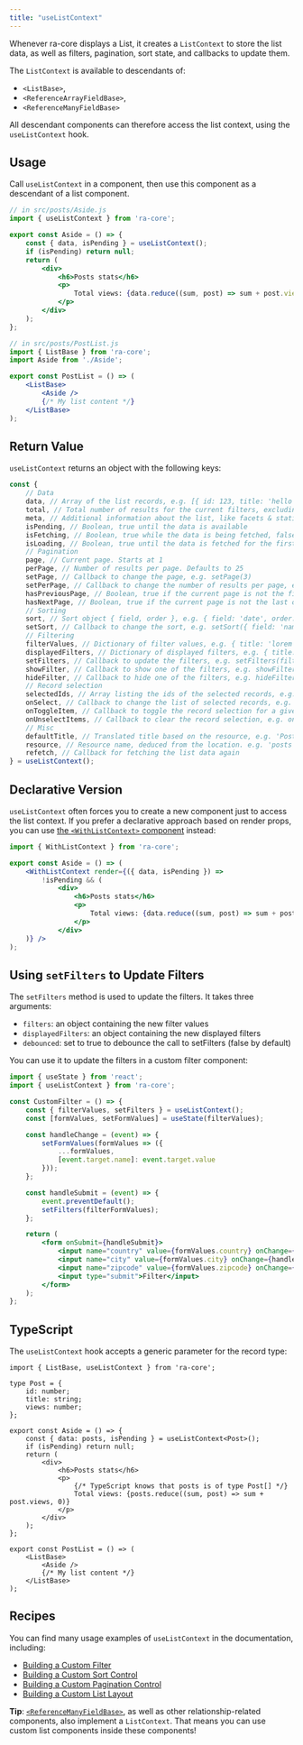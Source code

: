 ```yaml
---
title: "useListContext"
---
```


Whenever ra-core displays a List, it creates a `ListContext` to store the list data, as well as filters, pagination, sort state, and callbacks to update them.

The `ListContext` is available to descendants of:

- `<ListBase>`,
- `<ReferenceArrayFieldBase>`,
- `<ReferenceManyFieldBase>`

All descendant components can therefore access the list context, using the `useListContext` hook.

## Usage

Call `useListContext` in a component, then use this component as a descendant of a list component.

```jsx
// in src/posts/Aside.js
import { useListContext } from 'ra-core';

export const Aside = () => {
    const { data, isPending } = useListContext();
    if (isPending) return null;
    return (
        <div>
            <h6>Posts stats</h6>
            <p>
                Total views: {data.reduce((sum, post) => sum + post.views, 0)}
            </p>
        </div>
    );
};

// in src/posts/PostList.js
import { ListBase } from 'ra-core';
import Aside from './Aside';

export const PostList = () => (
    <ListBase>
        <Aside />
        {/* My list content */}
    </ListBase>
);
```

## Return Value

`useListContext` returns an object with the following keys:

```jsx
const {
    // Data
    data, // Array of the list records, e.g. [{ id: 123, title: 'hello world' }, { ... }
    total, // Total number of results for the current filters, excluding pagination. Useful to build the pagination controls, e.g. 23      
    meta, // Additional information about the list, like facets & statistics
    isPending, // Boolean, true until the data is available
    isFetching, // Boolean, true while the data is being fetched, false once the data is fetched
    isLoading, // Boolean, true until the data is fetched for the first time
    // Pagination
    page, // Current page. Starts at 1
    perPage, // Number of results per page. Defaults to 25
    setPage, // Callback to change the page, e.g. setPage(3)
    setPerPage, // Callback to change the number of results per page, e.g. setPerPage(25)
    hasPreviousPage, // Boolean, true if the current page is not the first one
    hasNextPage, // Boolean, true if the current page is not the last one
    // Sorting
    sort, // Sort object { field, order }, e.g. { field: 'date', order: 'DESC' }
    setSort, // Callback to change the sort, e.g. setSort({ field: 'name', order: 'ASC' })
    // Filtering
    filterValues, // Dictionary of filter values, e.g. { title: 'lorem', nationality: 'fr' }
    displayedFilters, // Dictionary of displayed filters, e.g. { title: true, nationality: true }
    setFilters, // Callback to update the filters, e.g. setFilters(filters, displayedFilters)
    showFilter, // Callback to show one of the filters, e.g. showFilter('title', defaultValue)
    hideFilter, // Callback to hide one of the filters, e.g. hideFilter('title')
    // Record selection
    selectedIds, // Array listing the ids of the selected records, e.g. [123, 456]
    onSelect, // Callback to change the list of selected records, e.g. onSelect([456, 789])
    onToggleItem, // Callback to toggle the record selection for a given id, e.g. onToggleItem(456)
    onUnselectItems, // Callback to clear the record selection, e.g. onUnselectItems();
    // Misc
    defaultTitle, // Translated title based on the resource, e.g. 'Posts'
    resource, // Resource name, deduced from the location. e.g. 'posts'
    refetch, // Callback for fetching the list data again
} = useListContext();
```

## Declarative Version

`useListContext` often forces you to create a new component just to access the list context. If you prefer a declarative approach based on render props, you can use [the `<WithListContext>` component](./WithListContext.md) instead:

```jsx
import { WithListContext } from 'ra-core';

export const Aside = () => (
    <WithListContext render={({ data, isPending }) => 
        !isPending && (
            <div>
                <h6>Posts stats</h6>
                <p>
                    Total views: {data.reduce((sum, post) => sum + post.views, 0)}
                </p>
            </div>
    )} />
);
```

## Using `setFilters` to Update Filters

The `setFilters` method is used to update the filters. It takes three arguments:

- `filters`: an object containing the new filter values
- `displayedFilters`: an object containing the new displayed filters
- `debounced`: set to true to debounce the call to setFilters (false by default)

You can use it to update the filters in a custom filter component:

```jsx
import { useState } from 'react';
import { useListContext } from 'ra-core';

const CustomFilter = () => {
    const { filterValues, setFilters } = useListContext();
    const [formValues, setFormValues] = useState(filterValues);

    const handleChange = (event) => {
        setFormValues(formValues => ({
            ...formValues,
            [event.target.name]: event.target.value
        }));
    };

    const handleSubmit = (event) => {
        event.preventDefault();
        setFilters(filterFormValues);
    };

    return (
        <form onSubmit={handleSubmit}>
            <input name="country" value={formValues.country} onChange={handleChange} />
            <input name="city" value={formValues.city} onChange={handleChange} />
            <input name="zipcode" value={formValues.zipcode} onChange={handleChange} />
            <input type="submit">Filter</input>
        </form>
    );
};
```

## TypeScript

The `useListContext` hook accepts a generic parameter for the record type:

```tsx
import { ListBase, useListContext } from 'ra-core';

type Post = {
    id: number;
    title: string;
    views: number;
};

export const Aside = () => {
    const { data: posts, isPending } = useListContext<Post>();
    if (isPending) return null;
    return (
        <div>
            <h6>Posts stats</h6>
            <p>
                {/* TypeScript knows that posts is of type Post[] */}
                Total views: {posts.reduce((sum, post) => sum + post.views, 0)}
            </p>
        </div>
    );
};

export const PostList = () => (
    <ListBase>
        <Aside />
        {/* My list content */}
    </ListBase>
);
```

## Recipes

You can find many usage examples of `useListContext` in the documentation, including:

- [Building a Custom Filter](./FilteringTutorial.md#building-a-custom-filter)
- [Building a Custom Sort Control](./ListTutorial.md#building-a-custom-sort-control)
- [Building a Custom Pagination Control](./ListTutorial.md#building-a-custom-pagination)
- [Building a Custom List Layout](./ListTutorial.md#building-a-custom-list-layout)

**Tip**: [`<ReferenceManyFieldBase>`](../fields/ReferenceManyFieldBase.md), as well as other relationship-related components, also implement a `ListContext`. That means you can use custom list components inside these components!

